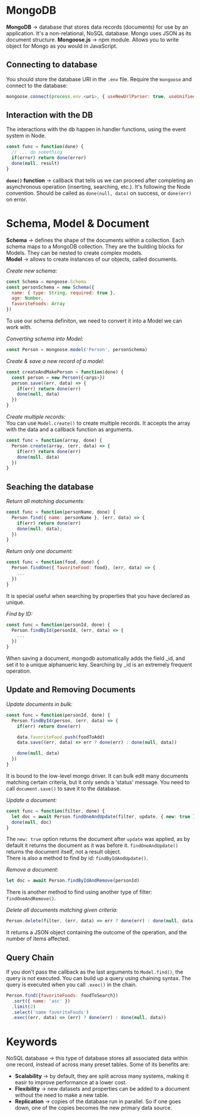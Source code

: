 # MongoDB
__MongoDB__ → database that stores data records (documents) for use by an application. It's a non-relational, NoSQL database. Mongo uses JSON as its document structure.
__Mongoose.js__ → npm module. Allows you to write object for Mongo as you would in JavaScript.

## Connecting to database
You should store the database URI in the `.env` file. Require the `mongoose` and connect to the database:
```javascript
mongoose.connect(process.env.<uri>, { useNewUrlParser: true, useUnifiedTopology: true });
```

## Interaction with the DB
The interactions with the db happen in handler functions, using the event system in Node.
```javascript
const func = function(done) {
  // ... do something
  if(error) return done(error)
  done(null, result)
}
```

__`done()` function__ → callback that tells us we can proceed after completing an asynchronous operation (inserting, searching, etc.). It's following the Node convention. Should be called as `done(null, data)` on success, or `done(err)` on error.

# Schema, Model & Document
__Schema__ → defines the shape of the documents within a collection. Each schema maps to a MongoDB collection. They are the building blocks for Models. They can be nested to create complex models.\
__Model__ → allows to create instances of our objects, called documents.

_Create new schema:_
```javascript
const Schema = mongoose.Schema
const personSchema = new Schema({
  name: { type: String, required: true },
  age: Number,
  favoriteFoods: Array
})
```

To use our schema definiton, we need to convert it into a Model we can work with.

_Converting schema into Model:_
```javascript
const Person = mongoose.model('Person', personSchema)
```

_Create & save a new record of a model:_
```javascript
const createAndMakePerson = function(done) {
  const person = new Person({<args>})
  person.save((err, data) => {
    if(err) return done(err)
    done(null, data)
  })
}
```

_Create multiple records:_\
You can use `Model.create()` to create multiple records. It accepts the array with the data and a callback function as arguments.
```javascript
const func = function(array, done) {
  Person.create(array, (err, data) => {
    if(err) return done(err)
    done(null, data)
  })
}
```

## Seaching the database
_Return all matching documents:_
```javascript
const func = function(personName, done) {
  Person.find({ name: personName }, (err, data) => {
    if(err) return done(err)
    done(null, data);
  })
}
```

_Return only one document:_
```javascript
const func = function(food, done) {
  Person.findOne({ favoriteFood: food}, (err, data) => {
    ...
  })
}
```
It is special useful when searching by properties that you have declared as unique.

_Find by ID:_
```javascript
const func = function(personId, done) {
  Person.findById(personId, (err, data) => {
    ...
  })
}
```
When saving a document, mongodb automatically adds the field _id, and set it to a unique alphanueric key. Searching by _id is an extremely frequent operation.

## Update and Removing Documents
_Update documents in bulk:_
```javascript
const func = function(personId, done) {
  Person.findById(person, (err, data) => {
    if(err) return done(err)

    data.favoriteFood.push(foodToAdd)
    data.save((err, data) => err ? done(err) : done(null, data))

    done(null, data)
  })
}
```
It is bound to the low-level mongo driver. It can bulk edit many documents matching certain criteria, but it only sends a 'status' message. You need to call `document.save()` to save it to the database.

_Update a document:_
```javascript
const func = function(filter, done) {
  let doc = await Person.findOneAndUpdate(filter, update, { new: true })
  done(null, doc)
}
```
The `new: true` option returns the document after `update` was applied, as by default it returns the document as it was before it. `findOneAndUpdate()` returns the document itself, not a result object.\
There is also a method to find by id: `findByIdAndUpdate()`.

_Remove a document:_
```javascript
let doc = await Person.findByIdAndRemove(personId)
```
There is another method to find using another type of filter: `findOneAndRemove()`.

_Delete all documents matching given criteria:_
```javascript
Person.delete(filter, (err, data) => err ? done(err) : done(null, data))
```
It returns a JSON object containing the outcome of the operation, and the number of items affected.

## Query Chain
If you don't pass the callback as the last arguments to `Model.find()`, the query is not executed. You can build up a query using chaining syntax. The query is executed when you call `.exec()` in the chain.
```javascript
Person.find({favoriteFoods: foodToSearch})
  .sort({ name: 'asc' })
  .limit(2)
  .select('name favoriteFoods')
  .exec((err, data) => (err) ? done(err) : done(null, data))
```


# Keywords
NoSQL database → this type of database stores all associated data within one record, instead of across many preset tables. Some of its benefits are:
- __Scalability__ → by default, they are split across many systems, making it easir to improve performance at a lower cost.
- __Flexibility__ → new datasets and properties can be added to a document without the need to make a new table.
- __Replication__ → copies of the database run in parallel. So if one goes down, one of the copies becomes the new primary data source.
